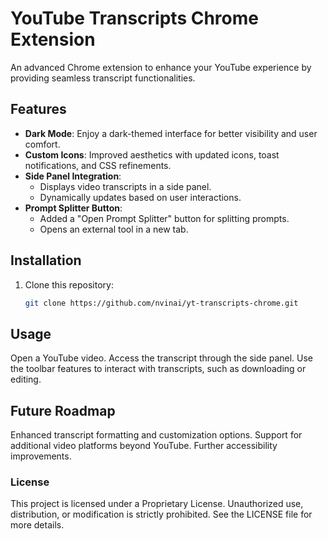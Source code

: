 # YouTube Transcripts Chrome Extension

An advanced Chrome extension to enhance your YouTube experience by providing seamless transcript functionalities.

## Features

- **Dark Mode**: Enjoy a dark-themed interface for better visibility and user comfort.
- **Custom Icons**: Improved aesthetics with updated icons, toast notifications, and CSS refinements.
- **Side Panel Integration**:
  - Displays video transcripts in a side panel.
  - Dynamically updates based on user interactions.
- **Prompt Splitter Button**:
  - Added a "Open Prompt Splitter" button for splitting prompts.
  - Opens an external tool in a new tab.

## Installation

1. Clone this repository:
   ```bash
   git clone https://github.com/nvinai/yt-transcripts-chrome.git

## Usage

Open a YouTube video.
Access the transcript through the side panel.
Use the toolbar features to interact with transcripts, such as downloading or editing.

## Future Roadmap
Enhanced transcript formatting and customization options.
Support for additional video platforms beyond YouTube.
Further accessibility improvements.

### License
This project is licensed under a Proprietary License. Unauthorized use, distribution, or modification is strictly prohibited. See the LICENSE file for more details.
